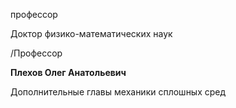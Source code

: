 профессор

Доктор физико-математических наук

/Профессор

**Плехов Олег Анатольевич**

Дополнительные главы механики сплошных сред